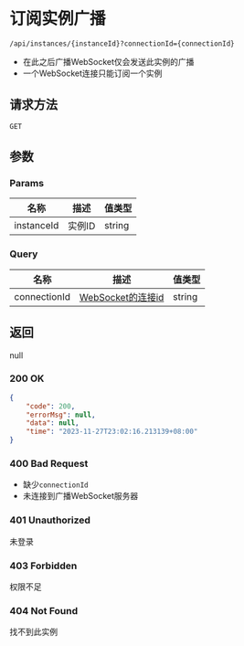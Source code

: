 # 订阅实例广播

`/api/instances/{instanceId}?connectionId={connectionId}`

- 在此之后广播WebSocket仅会发送此实例的广播
- 一个WebSocket连接只能订阅一个实例

## 请求方法

`GET`

## 参数

### Params

| 名称       | 描述   | 值类型 |
| ---------- | ------ | ------ |
| instanceId | 实例ID | string |

### Query

| 名称         | 描述                                                            | 值类型 |
| ------------ | --------------------------------------------------------------- | ------ |
| connectionId | [WebSocket的连接id](../../webSocket/return/connectionId) | string |

## 返回

null

### 200 OK

```json
{
    "code": 200,
    "errorMsg": null,
    "data": null,
    "time": "2023-11-27T23:02:16.213139+08:00"
}
```

### 400 Bad Request

- 缺少`connectionId`
- 未连接到广播WebSocket服务器

### 401 Unauthorized

未登录

### 403 Forbidden

权限不足

### 404 Not Found

找不到此实例
